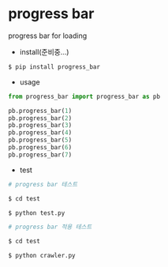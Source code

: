 # progress bar

progress bar for loading

- install(준비중...)

```bash
$ pip install progress_bar
```

- usage

```python
from progress_bar import progress_bar as pb

pb.progress_bar(1)
pb.progress_bar(2)
pb.progress_bar(3)
pb.progress_bar(4)
pb.progress_bar(5)
pb.progress_bar(6)
pb.progress_bar(7)
```

- test

```bash
# progress bar 테스트

$ cd test

$ python test.py
```

```bash
# progress bar 적용 테스트

$ cd test

$ python crawler.py
```
